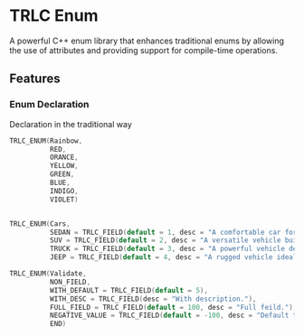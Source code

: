# TRLC Enum

A powerful C++ enum library that enhances traditional enums by allowing the use of attributes and providing support for compile-time operations.

## Features

### Enum Declaration

Declaration in the traditional way

```c++
TRLC_ENUM(Rainbow,
          RED,
          ORANCE,
          YELLOW,
          GREEN,
          BLUE,
          INDIGO,
          VIOLET)
```

```c++

TRLC_ENUM(Cars,
          SEDAN = TRLC_FIELD(default = 1, desc = "A comfortable car for daily commuting and family trips."),
          SUV = TRLC_FIELD(default = 2, desc = "A versatile vehicle built for various terrains and passenger capacity."),
          TRUCK = TRLC_FIELD(default = 3, desc = "A powerful vehicle designed for transporting heavy loads and equipment."),
          JEEP = TRLC_FIELD(default = 4, desc = "A rugged vehicle ideal for off-road adventures and exploration."))

TRLC_ENUM(Validate,
          NON_FIELD,
          WITH_DEFAULT = TRLC_FIELD(default = 5),
          WITH_DESC = TRLC_FIELD(desc = "With description."),
          FULL_FIELD = TRLC_FIELD(default = 100, desc = "Full feild."),
          NEGATIVE_VALUE = TRLC_FIELD(default = -100, desc = "Default trlc enum can support negative value."),
          END)
```
